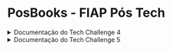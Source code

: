 # PosBooks - FIAP Pós Tech

<details>
 <summary>Documentação do Tech Challenge 4</summary>

 #### Especialização em Arquitetura de Sistemas .NET com Azure: Fase IV - Tech Challenge

# 0. Metadados

**Nome do Projeto:** PosBooks

**Desenvolvedores do Projeto:**

| Aluno                               | RM            |  
| --------------------------------    | ------------- | 
| André Marinho Valadão Batemarchi    | 348471        | 
| André Vinícius de Angelo Falcão     | 349140        | 
| Kaique Leonardo Gomes da Silva      | 349128        |
| Nathalia Lasagna Dias de souza      | 350089        |
| Rodrigo Castagnaro                  | 349122        |

**Tecnologias Utilizadas:**

| Tecnologia                               | Propósito                                                      |  
| -----------------------------------      | -------------------------------------------------------------- | 
| .NET 7                                   | API, Class Library, Worker Service                             |
| Microsoft SQL Server                     | Banco de Dados                                                 |
| RabbitMQ                                 | Mensageria                                                     |
| xUnit, Bogus e NSubstitute               | Testes unitários/integrados                                    |
| Visual Studio e VS Code             | Desenvolvimento                                                |
| GitHub                                   | Versionamento                                                  |
| Miro                                     | Planejamento das demandas do trabalho e desenhos de diagramas  |
| Trello                                   | Kanban das demandas                                            |
| Discord                                  | Comunicação da equipe                                          |

# 1. Desafio

O Tech Challenge #4 consiste em desenvolver dois projetos .NET que implementam o conceito de mensageria: um Producer que envia dados para um broker, como o RabbitMQ e um Consumer que deve ler e processar os dados enviados.

**Requisitos:**

- Usar como broker o RabbitMQ ou o Azure ServiceBus.
  
- A explicação da solução deve ser registrada em um vídeo e compartilhada no portal do aluno FIAP.

# 2. Nossa Solução

Primeiramente, definimos qual seria a aplicação: um sistema para empréstimo/aluguel de livros. Assim, a aplicação deve possibilitar as seguintes ações:

- \<GET> Listar livros disponíveis na biblioteca;

- \<GET> Obter um livro específico;

- \<POST> Alugar um livro específico, com notificação por e-mail sobre disponibilidade. Caso o livro não estiver disponível para aluguel, devemos armazenar o requisitante em uma lista de espera;

- \<POST> Devolver um livro específico, com atualização de sua disponibilidade.

Para implementar a mensageria, criamos os seguintes projetos:

- Uma **API** para o **Producer**;

- Um **WorkerService** para o **Consumer**;

- Um **Class Library** para centralizar os Models/DTOs;

- Um projeto de **testes** para os testes unitários e integrados da aplicação.

Diagrama representando a ideia da aplicação:

![](./res/Diagrama%20da%20Aplicação.png "Diagrama da Aplicação")

As tecnologias usadas para concretizar a ideia são:

- **RabbitMQ, com MassTransit** para mensageria;

- **System.Net.Mail** para envio de e-mails;

- **SQL Server, com Entity Framework** para o banco de dados (BD) da aplicação;

- **Bogus** (geração de dados) e **NSubstitute** (mocks) para testes;

- **Docker Compose** para a execução da solução.

As tabelas criadas no BD dos Consumers são as seguintes:

![](./res/Diagrama%20ER%20Consumer.png "Diagrama de Entidade-Relacionamento")

A tabela criada no BD do Producer para os testes integrados é a seguinte:

![](./res/Diagrama%20ER%20Producer.png "Diagrama de Entidade-Relacionamento")

## 2.1. Arquitetura Proposta

Em virtude do que apresentamos até aqui, desenhamos a seguinte arquitetura para atender os requisitos de nossa aplicação.

![](./res/Diagrama%20da%20Arquitetura.png "Diagrama de Arquitetura")

De acordo com a arquitetura, temos o seguinte fluxo:

1. O cliente (usuário) consome a API (Produtor) com o intuito de emprestar ou devolver um livro.

2. A API se comunica com o servidor do RabbitMQ conteinerizado: cria e envia mensagens para o exchange.

3. O exchange recebe as mensagens da API e as encaminha (roteia) para as filas correspondentes usando o padrão fanout.

4. Os Consumidores (projeto WorkerService) consomem as mensagens que estão nas filas. Sendo que:

- O primeiro consumidor é responsável pelo aluguel de livros. Então, manipula informações de aluguel de livros e envio de e-mails de notificação (envia um e-mail em caso de sucesso ou um e-mail caso o livro já tenha sido alugado).

- O segundo consumidor é responsável pela devolução de livros. Então, manipula as informações de devolução de livros.

- As informações de aluguel/devolução de livros ficam armazenadas em um BD SQL Server conteinerizado.

## 2.2. Código Desenvolvido

Explicamos a seguir o código desenvolvido para a solução **PosBooks.sln**.

**Projeto API PosBooks (Producer):**

- Contém os Controllers, Services, classe de contexto e migrations do BD.

- Os endpoints fornecem as funcionalidades para o aluguel de livros, conforme o diagrama da aplicação apresentado anteriormente.

- A API é documentada com o Swagger.

- A classe Program contém as configurações da API, de BD e do MassTransit para fornecer os endpoints aos consumers.

- O appsettings possui as configurações de BD (connection string) e mensageria (nomes das filas, servidor, usuário e senha).
  
**Projeto PosBooksConsumer:**

- Contém o Worker, Services, classes de eventos (emprestar e devolver livros), classe de contexto e migrations do BD.

- A classe Program contém as configurações de serviços, de BD e do MassTransit para consumo.

- O appsettings possui as configurações de BD (connection string), mensageria (nomes das filas, servidor, usuário e senha) e e-mail (servidor SMTP, porta SMTP, usuário e senha de aplicação).

**Projeto PosBooksCore:**

- Contém todos os Models/DTOs/ViewModels das entidades criadas: Books, Clients e WaitList.

**Projetos PosBooksTest e PosBooksConsumerTests**

- Contém os testes unitários e integrados da aplicação, com BD SQL Server.

**Pasta res:** recursos usados por este documento.

**Outras pastas:** armazenam informações de configurações das IDEs utilizadas.

## 2.3. Docker Compose Criado

Na raiz deste repositório temos o **docker-compose.yml**. Ele foi desenvolvido para criar um container para o servidor do RabbitMQ e um container para o BD da aplicação.

# 3. Observações

Apresentamos aqui os pontos de destaque para a apresentação de nossa solução:

1. Criaremos os containers com o comando: **docker compose up**.

2. Executaremos todos os testes unitários e integrados.

3. Executaremos os projetos do Producer (API) e do Consumer (WorkerService) ao mesmo tempo.

# 4. Conclusões

Uma solução que implementa mensageria permite a criação de sistemas distribuídos. Esses sistemas têm características relevantes, como desacoplamento e escalabilidade. É possível usar um broker, como o RabbitMQ para implementar aplicações que são escaláveis e desacopladas. Por exemplo, podemos criar funcionalidades para a aplicação desenvolvida 
sem comprometer o funcionamento total do sistema, pois a dependência entre os componentes é mínima (em comparação a modelos tradicionais, de monolitos). O RabbitMQ também garante resiliência, evitando o comprometimento de mensagens trocadas. Ainda assim, destacamos que a elaboração de uma camada de mensageria não é trivial. O projeto pode se tornar mais complexo e o gerenciamento de estados não é simples. Portanto, uma equipe que deseja utilizar mensageria, deve se atentar se realmente é necessário esse tipo de solução e como vão tratar as complexidades inerentes a esse modelo.

# 5. Referências

1. [Documentação da Microsoft para envio de e-mail](https://learn.microsoft.com/en-us/dotnet/api/system.net.mail.mailmessage?view=net-7.0)

2. [Documentação do Docker Compose](https://docs.docker.com/compose/)

3. [Documentação do MassTransit](https://masstransit.io/documentation/concepts)

4. [Documentação do RabbitMQ](https://www.rabbitmq.com/documentation.html)

</details>


<details>
 <summary>Documentação do Tech Challenge 5</summary>

  #### Especialização em Arquitetura de Sistemas .NET com Azure: Fase V - Tech Challenge

 # 0. Metadados

**Nome do Projeto:** PosBooks

**Desenvolvedores do Projeto:**

| Aluno                               | RM            |  
| --------------------------------    | ------------- | 
| André Marinho Valadão Batemarchi    | 348471        | 
| André Vinícius de Angelo Falcão     | 349140        | 
| Kaique Leonardo Gomes da Silva      | 349128        |
| Nathalia Lasagna Dias de souza      | 350089        |
| Rodrigo Castagnaro                  | 349122        |

**Tecnologias Utilizadas:**

As mesmas do Tech Challenge 4.

# 1. Desafio

O Tech Challenge (TC) #5 consiste em publicar um projeto que usa microsserviço em um cluster Kubernetes.

**Requisitos:**

- Usar o projeto desenvolvido nos TCs antetiores ou criar um novo.

- Criar um Dockerfile e realizar a publicação no Azure Kubernetes Service (AKS) ou via Kubernetes localmente.

- Registrar a execução do projeto dentro de um cluster Kubernetes em um vídeo e submeter no portal do aluno FIAP.

# 2. Nossa Solução

Primeiramente, definimos que utilizaríamos o projeto desenvolvido no TC4.

Em segundo lugar, definimos que a execução seria feita localmente, via Docker Desktop.

As subseções a seguir explicam os detalhes da solução.

## 2.1. Arquitetura Proposta

No TC5, usamos uma arquitetura semelhante à apresentada no TC4. A única diferença é que agora os containers possuem a orquestração por meio de clusters Kubernetes.

## 2.2. Código Desenvolvido

O projeto será executado localmente, assim como o TC 4, com a diferença que em vez de usar docker-compose, usamos os seguintes **dockerfiles** (executados via Docker, com a configuração de Kubernetes ativada):

- **DockerfileProducer:** contém as definições do projeto do Produtor (API e testes) conteineirizado.

- **DockerfileConsumer**: contém as definições do projeto do Consumer (WorkerService e testes) conteineirizado.

# 3. Observações

Apresentamos aqui os pontos de destaque para a apresentação de nossa solução:

1. Criaremos os containers com os comandos:

**docker build -t posbooksproducer -f DockerfileProducer .**

**docker build -t posbooksconsumer -f DockerfileConsumer .**

**docker compose up**

2. Com isso, executaremos os projetos do Producer (API) e do Consumer (WorkerService) ao mesmo tempo.

# 4. Conclusões

É possível executar um projeto completo, com mensageria e microsserviços, de maneira conteinerizada e com orquestração por Kubernetes. Observamos que o uso de sistemas distribuídos, aliado à tecnologia de orquestração de containers permite: escalabilidade, portabilidade, alta disponibilidade, isolamento de recursos e desenvolvimento ágil. Tudo isso é possível, porque o Kubernetes gerencia nossa aplicação por meio de um conjunto de nós de forma automatizada e consistente.

# 5. Referências

1. [Documentação do Docker - DockerFile](https://docs.docker.com/reference/dockerfile/#dockerfile-reference)

2. [Documentação do Docker - Orquestração com Kubernetes](https://docs.docker.com/get-started/orchestration/)

3. [Documentação do Kubernetes](https://kubernetes.io/pt-br/docs/home/)

 </details>